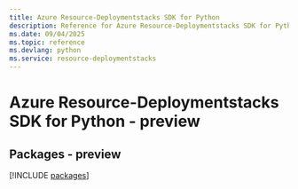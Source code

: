 ```yaml
---
title: Azure Resource-Deploymentstacks SDK for Python
description: Reference for Azure Resource-Deploymentstacks SDK for Python
ms.date: 09/04/2025
ms.topic: reference
ms.devlang: python
ms.service: resource-deploymentstacks
---
```

# Azure Resource-Deploymentstacks SDK for Python - preview
## Packages - preview
[!INCLUDE [packages](resource-deploymentstacks-index.md)]